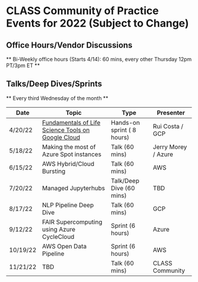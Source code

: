 <h1>CLASS Community of Practice Events for 2022 (Subject to Change)</h1>

<h2> Office Hours/Vendor Discussions </h2>

** Bi-Weekly office hours (Starts 4/14): 60 mins, every other Thursday 12pm PT/3pm ET **

<h2> Talks/Deep Dives/Sprints </h2>

** Every third Wednesday of the month **

| Date | Topic | Type | Presenter |
| ---| --- | --- | --- |
| 4/20/22 | [Fundamentals of Life Science Tools on Google Cloud](https://github.com/Internet2/CLASS-Community/blob/main/2022-calendar.md ) |  Hands-on sprint ( 8 hours) | Rui Costa / GCP |
| 5/18/22 | Making the most of Azure Spot instances | Talk (60 mins) | Jerry Morey / Azure |
| 6/15/22 | AWS Hybrid/Cloud Bursting | Talk (60 mins) | AWS  |
| 7/20/22 | Managed Jupyterhubs| Talk/Deep Dive (60 mins) | TBD |
| 8/17/22 | NLP Pipeline Deep Dive | Talk (60 mins) | GCP |
| 9/12/22 | FAIR Supercomputing using Azure CycleCloud | Sprint (6 hours) | Azure |
| 10/19/22 | AWS Open Data Pipeline | Sprint (6 hours) | AWS |
| 11/21/22 | TBD | Talk (60 mins) | CLASS Community |
